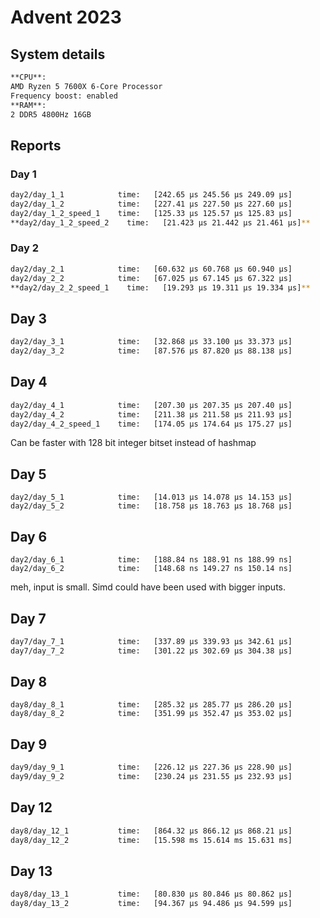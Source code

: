 # Advent 2023

## System details
```bash
**CPU**:
AMD Ryzen 5 7600X 6-Core Processor
Frequency boost: enabled
**RAM**:
2 DDR5 4800Hz 16GB
```

## Reports
### Day 1
```bash
day2/day_1_1            time:   [242.65 µs 245.56 µs 249.09 µs]
day2/day_1_2            time:   [227.41 µs 227.50 µs 227.60 µs]
day2/day_1_2_speed_1    time:   [125.33 µs 125.57 µs 125.83 µs]
**day2/day_1_2_speed_2    time:   [21.423 µs 21.442 µs 21.461 µs]**
```

### Day 2
```bash
day2/day_2_1            time:   [60.632 µs 60.768 µs 60.940 µs]
day2/day_2_2            time:   [67.025 µs 67.145 µs 67.322 µs]
**day2/day_2_2_speed_1    time:   [19.293 µs 19.311 µs 19.334 µs]**
```


## Day 3
```bash
day2/day_3_1            time:   [32.868 µs 33.100 µs 33.373 µs]
day2/day_3_2            time:   [87.576 µs 87.820 µs 88.138 µs]
```

## Day 4

```bash
day2/day_4_1            time:   [207.30 µs 207.35 µs 207.40 µs]
day2/day_4_2            time:   [211.38 µs 211.58 µs 211.93 µs]
day2/day_4_2_speed_1    time:   [174.05 µs 174.64 µs 175.27 µs]
```

Can be faster with 128 bit integer bitset instead of hashmap

## Day 5

```
day2/day_5_1            time:   [14.013 µs 14.078 µs 14.153 µs]
day2/day_5_2            time:   [18.758 µs 18.763 µs 18.768 µs]
```

## Day 6
```
day2/day_6_1            time:   [188.84 ns 188.91 ns 188.99 ns]
day2/day_6_2            time:   [148.68 ns 149.27 ns 150.14 ns]
```

meh, input is small. Simd could have been used with bigger inputs.


## Day 7

```bash
day7/day_7_1            time:   [337.89 µs 339.93 µs 342.61 µs]
day7/day_7_2            time:   [301.22 µs 302.69 µs 304.38 µs]
```


## Day 8

```
day8/day_8_1            time:   [285.32 µs 285.77 µs 286.20 µs]
day8/day_8_2            time:   [351.99 µs 352.47 µs 353.02 µs]
```

## Day 9

```bash
day9/day_9_1            time:   [226.12 µs 227.36 µs 228.90 µs]
day9/day_9_2            time:   [230.24 µs 231.55 µs 232.93 µs]
```


## Day 12

```bash
day8/day_12_1           time:   [864.32 µs 866.12 µs 868.21 µs]
day8/day_12_2           time:   [15.598 ms 15.614 ms 15.631 ms]
```


## Day 13

```bash
day8/day_13_1           time:   [80.830 µs 80.846 µs 80.862 µs]
day8/day_13_2           time:   [94.367 µs 94.486 µs 94.599 µs]
```